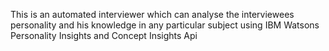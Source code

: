 This is an automated interviewer which can analyse the interviewees personality and his knowledge in any particular subject using IBM Watsons Personality Insights and Concept Insights Api
